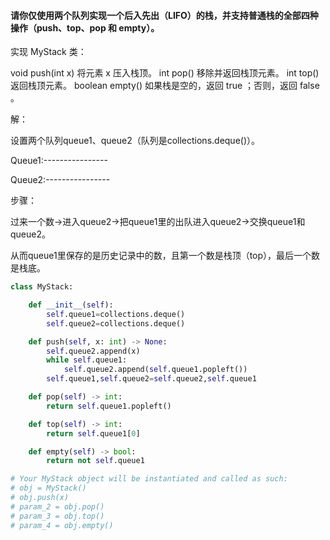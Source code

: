 #### 请你仅使用两个队列实现一个后入先出（LIFO）的栈，并支持普通栈的全部四种操作（push、top、pop 和 empty）。

实现 MyStack 类：

void push(int x) 将元素 x 压入栈顶。
int pop() 移除并返回栈顶元素。
int top() 返回栈顶元素。
boolean empty() 如果栈是空的，返回 true ；否则，返回 false 。



解：

设置两个队列queue1、queue2（队列是collections.deque()）。

Queue1:----------------

Queue2:----------------

步骤：

过来一个数->进入queue2->把queue1里的出队进入queue2->交换queue1和queue2。

从而queue1里保存的是历史记录中的数，且第一个数是栈顶（top），最后一个数是栈底。

```python
class MyStack:

    def __init__(self):
        self.queue1=collections.deque()
        self.queue2=collections.deque()

    def push(self, x: int) -> None:
        self.queue2.append(x)
        while self.queue1:
            self.queue2.append(self.queue1.popleft())
        self.queue1,self.queue2=self.queue2,self.queue1

    def pop(self) -> int:
        return self.queue1.popleft()

    def top(self) -> int:
        return self.queue1[0]

    def empty(self) -> bool:
        return not self.queue1

# Your MyStack object will be instantiated and called as such:
# obj = MyStack()
# obj.push(x)
# param_2 = obj.pop()
# param_3 = obj.top()
# param_4 = obj.empty()
```

